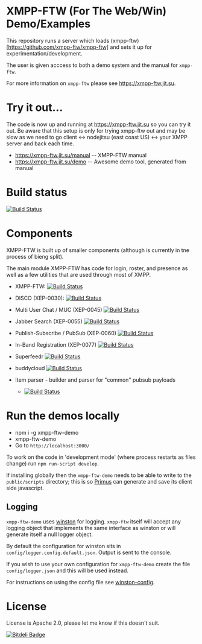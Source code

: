 # XMPP-FTW (For The Web/Win) Demo/Examples

This repository runs a server which loads (xmpp-ftw)[https://github.com/xmpp-ftw/xmpp-ftw] and sets it up for experimentation/development.

The user is given acccess to both a demo system and the manual for `xmpp-ftw`.

For more information on `xmpp-ftw` please see https://xmpp-ftw.jit.su.

# Try it out...

The code is now up and running at https://xmpp-ftw.jit.su so you can try it out. Be aware that this
setup is only for trying xmpp-ftw out and may be slow as we need to go client ↔ nodejitsu (east coast US) ↔  your XMPP server and back each time.

* https://xmpp-ftw.jit.su/manual -- XMPP-FTW manual
* https://xmpp-ftw.jit.su/demo -- Awesome demo tool, generated from manual

# Build status

[![Build Status](https://secure.travis-ci.org/xmpp-ftw/xmpp-ftw-demo.png)](http://travis-ci.org/xmpp-ftw/xmpp-ftw-demo)

# Components

XMPP-FTW is built up of smaller components (although is currently in tne process of bieng split).

The main module XMPP-FTW has code for login, roster, and presence as well as a few utilities that are used through most of XMPP.

* XMPP-FTW: [![Build Status](https://secure.travis-ci.org/xmpp-ftw/xmpp-ftw.png)](http://travis-ci.org/xmpp-ftw/xmpp-ftw)
* DISCO (XEP-0030): [![Build Status](https://secure.travis-ci.org/xmpp-ftw/xmpp-ftw-disco.png)](http://travis-ci.org/xmpp-ftw/xmpp-ftw-disco)
* Multi User Chat / MUC (XEP-0045)  [![Build Status](https://secure.travis-ci.org/xmpp-ftw/xmpp-ftw-muc.png)](http://travis-ci.org/xmpp-ftw/xmpp-ftw-muc)
* Jabber Search (XEP-0055)  [![Build Status](https://secure.travis-ci.org/xmpp-ftw/xmpp-ftw-search.png)](http://travis-ci.org/xmpp-ftw/xmpp-ftw-search)
* Publish-Subscribe / PubSub (XEP-0060)  [![Build Status](https://secure.travis-ci.org/xmpp-ftw/xmpp-ftw-pubsub.png)](http://travis-ci.org/xmpp-ftw/xmpp-ftw-pubsub)
* In-Band Registration (XEP-0077)  [![Build Status](https://secure.travis-ci.org/xmpp-ftw/xmpp-ftw-register.png)](http://travis-ci.org/xmpp-ftw/xmpp-ftw-register)
* Superfeedr  [![Build Status](https://secure.travis-ci.org/xmpp-ftw/xmpp-ftw-superfeedr.png)](http://travis-ci.org/xmpp-ftw/xmpp-ftw-superfeedr)
* buddycloud  [![Build Status](https://secure.travis-ci.org/xmpp-ftw/xmpp-ftw-buddycloud.png)](http://travis-ci.org/xmpp-ftw/xmpp-ftw-buddycloud)

* Item parser - builder and parser for "common" pubsub payloads
  * [![Build Status](https://secure.travis-ci.org/xmpp-ftw/xmpp-ftw-item-parser.png)](http://travis-ci.org/xmpp-ftw/xmpp-ftw-item-parser)

# Run the demos locally

* npm i -g xmpp-ftw-demo
* xmpp-ftw-demo
* Go to `http://localhost:3000/`

To work on the code in 'development mode' (where process restarts as files change) run `npm run-script develop`.

If installing globally then the `xmpp-ftw-demo` needs to be able to write to the `public/scripts` directory; this is so [Primus](https://github.com/primus/primus) can generate and save its client side javascript.

## Logging

`xmpp-ftw-demo` uses [winston](https://github.com/flatiron/winston) for logging. `xmpp-ftw` itself will accept any logging object that implements the same interface as winston or will generate itself a null logger object.

By default the configuration for winston sits in `config/logger.config.default.json`. Output is sent to the console.

If you wish to use your own configuration for `xmpp-ftw-demo` create the file `config/logger.json` and this will be used instead.

For instructions on using the config file see [winston-config](https://github.com/triplem/winston-config).

# License

License is Apache 2.0, please let me know if this doesn't suit.


[![Bitdeli Badge](https://d2weczhvl823v0.cloudfront.net/xmpp-ftw/xmpp-ftw-demo/trend.png)](https://bitdeli.com/free "Bitdeli Badge")

